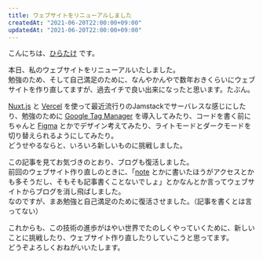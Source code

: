```yaml
---
title: ウェブサイトをリニューアルしました
createdAt: "2021-06-20T22:00:00+09:00"
updatedAt: "2021-06-20T22:00:00+09:00"
---
```


こんにちは、[ひらたけ](https://twitter.com/Hirotaisou2012) です。

本日、私のウェブサイトをリニューアルいたしました。  
勉強のため、そして自己満足のために、なんやかんやで数年おきくらいにウェブサイトを作り直してますが、過去イチで良い出来になったと思います。たぶん。

<!--more-->

[Nuxt.js](https://nuxtjs.org/) と [Vercel](https://vercel.com) を使って最近流行りのJamstackでサーバレスな感じにしたり、勉強のために [Google Tag Manager](https://marketingplatform.google.com/intl/ja/about/tag-manager/) を導入してみたり、コードを書く前にちゃんと [Figma](https://www.figma.com/) とかでデザイン考えてみたり、ライトモードとダークモードを切り替えられるようにしてみたり。  
どうせやるならと、いろいろ新しいものに挑戦しました。

この記事を見てお気づきのとおり、ブログも復活しました。  
前回のウェブサイト作り直しのときに、「[note](https://note.com/) とかに書いたほうがアクセスとかも多そうだし、そもそも記事書くことないでしょ」とかなんとか言ってウェブサイトからブログを消し飛ばしました。  
なのですが、まあ勉強と自己満足のために復活させました。（記事を書くとは言ってない）

これからも、この技術の進歩がはやい世界でたのしくやっていくために、新しいことに挑戦したり、ウェブサイト作り直したりしていこうと思ってます。  
どうぞよろしくおねがいいたします。